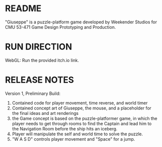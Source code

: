 # README

"Giuseppe" is a puzzle-platform game developed by Weekender Studios for CMU 53-471 Game Design Prototyping and Production.

# RUN DIRECTION
WebGL: Run the provided itch.io link.

# RELEASE NOTES
Version 1, Preliminary Build:
1. Contained code for player movement, time reverse, and world timer
2. Contained concept art of Giuseppe, the mouse, and a placeholder for the final ideas and art renderings
3. the Game concept is based on the puzzle-platformer game, in which the player needs to get through rooms to find the Captain and lead him to the Navigation Room before the ship hits an iceberg. 
4. Player will manipulate the self and world time to solve the puzzle. 
5. "W A S D" controls player movement and "Space" for a jump.

